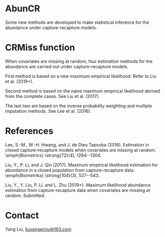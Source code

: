 # AbunCR
Some new methods are developed to make statistical inference for the abundance under capture-recapture models.



# CRMiss function
When covariates are missing at random, four estimation methods for the abundance are carried out 
under capture-recapture models.

First method is based on a new maximum empirical likelihood.
Refer to Liu et al. (2019+).

Second method is based on the naive maximum empirical likelihood derived from the complete cases.
See Liu et al. (2017).

The last two are based on the inverse probability weighting and multiple imputation methods.
See Lee et al. (2016).

# References

Lee, S.-M., W.-H. Hwang, and J. de Dieu Tapsoba (2016). 
Estimation in closed capture–recapture models when covariates are missing at random. 
\emph{Biometrics} \strong{72}(4), 1294--1304.

Liu, Y., P. Li, and J. Qin (2017). 
Maximum empirical likelihood estimation for abundance in a closed
population from capture-recapture data. 
\emph{Biometrika} \strong{104}(3), 527--543.

Liu, Y., Y. Liu, P. Li, and L. Zhu (2019+).
Maximum likelihood abundance estimation from capture-recapture data when covariates are missing at random.
Submitted.

# Contact

Yang Liu, liuyangecnu@163.com
